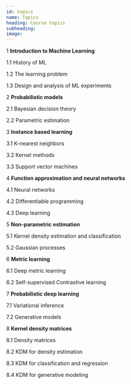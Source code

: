 ```yaml
---
id: topics
name: Topics
heading: Course topics
subheading: 
image: 
---
```


1 **Introduction to Machine Learning**

1.1 History of ML

1.2 The learning problem

1.3 Design and analysis of ML experiments

2 **Probabilistic models**

2.1 Bayesian decision theory

2.2 Parametric estimation

3 **Instance based learning**

3.1 K-nearest neighbors

3.2 Kernel methods

3.3 Support vector machines

4 **Function approximation and neural networks**

4.1 Neural networks

4.2 Differentiable programming

4.3 Deep learning

5 **Non-parametric estimation**

5.1 Kernel density estimation and classification

5.2 Gaussian processes

6 **Metric learning**

6.1 Deep metric learning

6.2 Self-supervised Contrastive learning

7 **Probabilistic deep learning**

7.1 Variational inference

7.2 Generative models

8 **Kernel density matrices**

8.1 Density matrices

8.2 KDM for density estimation

8.3 KDM for classification and regression

8.4 KDM for generative modeling